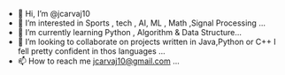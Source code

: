 - 👋 Hi, I’m @jcarvaj10
- 👀 I’m interested in Sports , tech , AI, ML , Math ,Signal Processing ...
- 🌱 I’m currently learning Python , Algorithm & Data Structure...
- 💞️ I’m looking to collaborate on projects written in Java,Python or C++ I fell pretty confident in thos languages ...
- 📫 How to reach me jcarvaj10@gmail.com ...

<!---
jcarvaj10/jcarvaj10 is a ✨ special ✨ repository because its `README.md` (this file) appears on your GitHub profile.
You can click the Preview link to take a look at your changes.
--->
